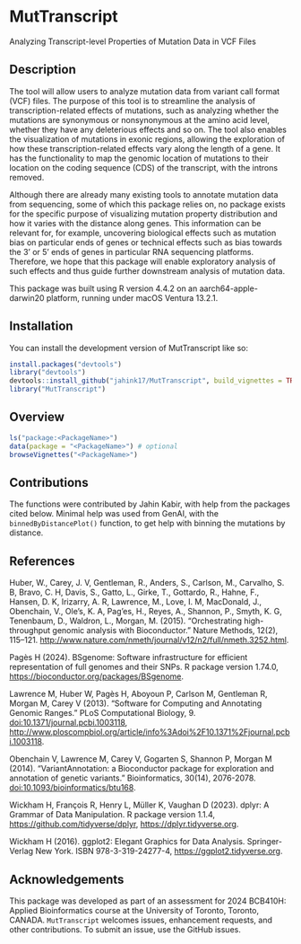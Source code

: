 
<!-- README.md is generated from README.Rmd. Please edit that file -->

# MutTranscript

Analyzing Transcript-level Properties of Mutation Data in VCF Files

<!-- badges: start -->
<!-- badges: end -->

## Description

The tool will allow users to analyze mutation data from variant call
format (VCF) files. The purpose of this tool is to streamline the
analysis of transcription-related effects of mutations, such as
analyzing whether the mutations are synonymous or nonsynonymous at the
amino acid level, whether they have any deleterious effects and so on.
The tool also enables the visualization of mutations in exonic regions,
allowing the exploration of how these transcription-related effects vary
along the length of a gene. It has the functionality to map the genomic
location of mutations to their location on the coding sequence (CDS) of
the transcript, with the introns removed.

Although there are already many existing tools to annotate mutation data
from sequencing, some of which this package relies on, no package exists
for the specific purpose of visualizing mutation property distribution
and how it varies with the distance along genes. This information can be
relevant for, for example, uncovering biological effects such as
mutation bias on particular ends of genes or technical effects such as
bias towards the 3’ or 5’ ends of genes in particular RNA sequencing
platforms. Therefore, we hope that this package will enable exploratory
analysis of such effects and thus guide further downstream analysis of
mutation data.

This package was built using R version 4.4.2 on an
aarch64-apple-darwin20 platform, running under macOS Ventura 13.2.1.

## Installation

You can install the development version of MutTranscript like so:

``` r
install.packages("devtools")
library("devtools")
devtools::install_github("jahink17/MutTranscript", build_vignettes = TRUE)
library("MutTranscript")
```

## Overview

``` r
ls("package:<PackageName>")
data(package = "<PackageName>") # optional
browseVignettes("<PackageName>")
```

## Contributions

The functions were contributed by Jahin Kabir, with help from the
packages cited below. Minimal help was used from GenAI, with the
`binnedByDistancePlot()` function, to get help with binning the
mutations by distance.

## References

Huber, W., Carey, J. V, Gentleman, R., Anders, S., Carlson, M.,
Carvalho, S. B, Bravo, C. H, Davis, S., Gatto, L., Girke, T., Gottardo,
R., Hahne, F., Hansen, D. K, Irizarry, A. R, Lawrence, M., Love, I. M,
MacDonald, J., Obenchain, V., Ole’s, K. A, Pag’es, H., Reyes, A.,
Shannon, P., Smyth, K. G, Tenenbaum, D., Waldron, L., Morgan, M. (2015).
“Orchestrating high-throughput genomic analysis with Bioconductor.”
Nature Methods, 12(2), 115–121.
<http://www.nature.com/nmeth/journal/v12/n2/full/nmeth.3252.html>.

Pagès H (2024). BSgenome: Software infrastructure for efficient
representation of full genomes and their SNPs. R package version 1.74.0,
<https://bioconductor.org/packages/BSgenome>.

Lawrence M, Huber W, Pagès H, Aboyoun P, Carlson M, Gentleman R, Morgan
M, Carey V (2013). “Software for Computing and Annotating Genomic
Ranges.” PLoS Computational Biology, 9.
<doi:10.1371/journal.pcbi.1003118>,
<http://www.ploscompbiol.org/article/info%3Adoi%2F10.1371%2Fjournal.pcbi.1003118>.

Obenchain V, Lawrence M, Carey V, Gogarten S, Shannon P, Morgan M
(2014). “VariantAnnotation: a Bioconductor package for exploration and
annotation of genetic variants.” Bioinformatics, 30(14), 2076-2078.
<doi:10.1093/bioinformatics/btu168>.

Wickham H, François R, Henry L, Müller K, Vaughan D (2023). dplyr: A
Grammar of Data Manipulation. R package version 1.1.4,
<https://github.com/tidyverse/dplyr>, <https://dplyr.tidyverse.org>.

Wickham H (2016). ggplot2: Elegant Graphics for Data Analysis.
Springer-Verlag New York. ISBN 978-3-319-24277-4,
<https://ggplot2.tidyverse.org>.

## Acknowledgements

This package was developed as part of an assessment for 2024 BCB410H:
Applied Bioinformatics course at the University of Toronto, Toronto,
CANADA. `MutTranscript` welcomes issues, enhancement requests, and other
contributions. To submit an issue, use the GitHub issues.
